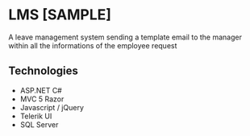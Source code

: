 # LMS [SAMPLE]

A leave management system sending a template email to the manager within all the informations of the employee request

## Technologies
- ASP.NET C#
- MVC 5 Razor
- Javascript / jQuery
- Telerik UI
- SQL Server
